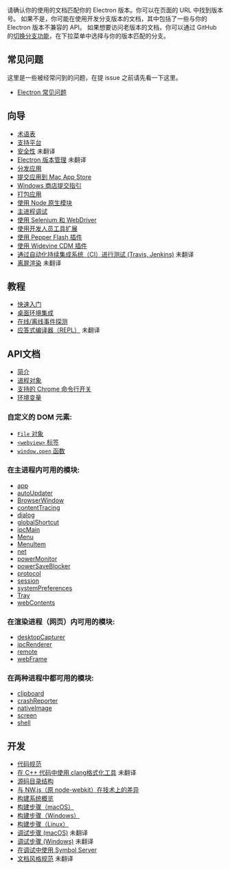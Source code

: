请确认你的使用的文档匹配你的 Electron 版本。你可以在页面的 URL 中找到版本号。
如果不是，你可能在使用开发分支版本的文档，其中包括了一些与你的 Electron 版本不兼容的 API。
如果想要访问老版本的文档，你可以通过 GitHub 的[切换分支功能](https://github.com/electron/electron/tree/v1.4.0)，在下拉菜单中选择与你的版本匹配的分支。

## 常见问题

这里是一些被经常问到的问题，在提 issue 之前请先看一下这里。

+ [Electron 常见问题](faq/electron-faq.md)

## 向导

* [术语表](glossary.md)
* [支持平台](tutorial/supported-platforms.md)
* [安全性](tutorial/security.md) 未翻译
* [Electron 版本管理](tutorial/electron-versioning.md) 未翻译
* [分发应用](tutorial/application-distribution.md)
* [提交应用到 Mac App Store](tutorial/mac-app-store-submission-guide.md)
* [Windows 商店提交指引](tutorial/windows-store-guide.md)
* [打包应用](tutorial/application-packaging.md)
* [使用 Node 原生模块](tutorial/using-native-node-modules.md)
* [主进程调试](tutorial/debugging-main-process.md)
* [使用 Selenium 和 WebDriver](tutorial/using-selenium-and-webdriver.md)
* [使用开发人员工具扩展](tutorial/devtools-extension.md)
* [使用 Pepper Flash 插件](tutorial/using-pepper-flash-plugin.md)
* [使用 Widevine CDM 插件](tutorial/using-widevine-cdm-plugin.md)
* [通过自动化持续集成系统（CI）进行测试 (Travis, Jenkins)](tutorial/testing-on-headless-ci.md) 未翻译
* [离屏渲染](tutorial/offscreen-rendering.md) 未翻译

## 教程

* [快速入门](tutorial/quick-start.md)
* [桌面环境集成](tutorial/desktop-environment-integration.md)
* [在线/离线事件探测](tutorial/online-offline-events.md)
* [应答式编译器（REPL）](tutorial/repl.md) 未翻译

## API文档

* [简介](api/synopsis.md)
* [进程对象](api/process.md)
* [支持的 Chrome 命令行开关](api/chrome-command-line-switches.md)
* [环境变量](api/environment-variables.md)

### 自定义的 DOM 元素:

* [`File` 对象](api/file-object.md)
* [`<webview>` 标签](api/webview-tag.md)
* [`window.open` 函数](api/window-open.md)

### 在主进程内可用的模块:

* [app](api/app.md)
* [autoUpdater](api/auto-updater.md)
* [BrowserWindow](api/browser-window.md)
* [contentTracing](api/content-tracing.md)
* [dialog](api/dialog.md)
* [globalShortcut](api/global-shortcut.md)
* [ipcMain](api/ipc-main.md)
* [Menu](api/menu.md)
* [MenuItem](api/menu-item.md)
* [net](api/net.md)
* [powerMonitor](api/power-monitor.md)
* [powerSaveBlocker](api/power-save-blocker.md)
* [protocol](api/protocol.md)
* [session](api/session.md)
* [systemPreferences](api/system-preferences.md)
* [Tray](api/tray.md)
* [webContents](api/web-contents.md)

### 在渲染进程（网页）内可用的模块:

* [desktopCapturer](api/desktop-capturer.md)
* [ipcRenderer](api/ipc-renderer.md)
* [remote](api/remote.md)
* [webFrame](api/web-frame.md)

### 在两种进程中都可用的模块:

* [clipboard](api/clipboard.md)
* [crashReporter](api/crash-reporter.md)
* [nativeImage](api/native-image.md)
* [screen](api/screen.md)
* [shell](api/shell.md)

## 开发

* [代码规范](development/coding-style.md)
* [在 C++ 代码中使用 clang格式化工具](development/clang-format.md) 未翻译
* [源码目录结构](development/source-code-directory-structure.md)
* [与 NW.js（原 node-webkit）在技术上的差异](development/atom-shell-vs-node-webkit.md)
* [构建系统概览](development/build-system-overview.md)
* [构建步骤（macOS）](development/build-instructions-osx.md)
* [构建步骤（Windows）](development/build-instructions-windows.md)
* [构建步骤（Linux）](development/build-instructions-linux.md)
* [调试步骤 (macOS)](development/debug-instructions-macos.md) 未翻译
* [调试步骤 (Windows)](development/debug-instructions-windows.md) 未翻译
* [在调试中使用 Symbol Server](development/setting-up-symbol-server.md)
* [文档风格规范](styleguide.md) 未翻译
